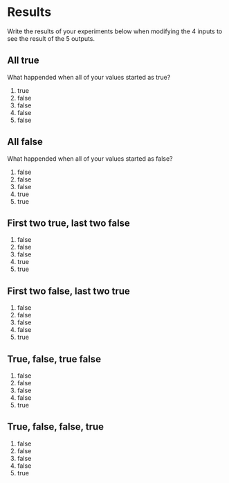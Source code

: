 # Results
Write the results of your experiments below when modifying the 4 inputs to see the result of the 5 outputs.

## All true
What happended when all of your values started as true?
1. true
2. false
3. false
4. false
5. false

## All false
What happended when all of your values started as false?
1.  false
2.  false
3.  false
4.  true
5.  true

## First two true, last two false

1.  false
2.  false
3.  false
4.  true
5.  true

## First two false, last two true

1.  false
2.  false
3.  false
4.  false
5.  true

## True, false, true false

1.  false
2.  false
3.  false
4.  false
5.  true

## True, false, false, true

1.  false
2.  false
3.  false
4.  false
5.  true